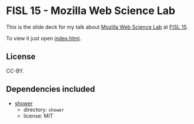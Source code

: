 # FISL 15 - Mozilla Web Science Lab

This is the slide deck for my talk about [Mozilla Web Science
Lab](http://mozillascience.org/) at [FISL 15](http://softwarelivre.org/fisl15).

To view it just open [index.html](index.html).

## License

CC-BY.

## Dependencies included

- [shower](https://github.com/shower/shower)
  - directory: `shower`
  - license: MIT
